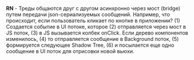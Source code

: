 **RN** - Треды общаются друг с другом асинхронно через мост (bridge) путем передачи json-сериализуемых сообщений. Например, что происходит, если пользователь кликает по кнопке в приложении? (1) Создается событие в UI потоке, которое (2) отправляется через мост в JS поток, (3) в JS вызывается колбек onClick. Если дерево компонентов изменилось, (4) то отправляется сообщение в Background поток, (5) формируется следующее Shadow Tree, (6) и посылается еще одно сообщение в UI поток для отрисовки новой вьюхи.

